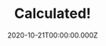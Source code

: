 ---
title: "Calculated!"
record_id: 35052173/vpZMeuhAJ?autoplay=0&muted=0&loop=0
type: medal
date: 2020-10-21T00:00:00.000Z
collection: clips
---
